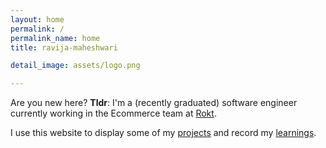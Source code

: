 ```yaml
---
layout: home
permalink: /
permalink_name: home
title: ravija-maheshwari

detail_image: assets/logo.png

---
```


Are you new here? **Tldr**: I'm a (recently graduated) software engineer currently working in the Ecommerce team at [Rokt](https://www.rokt.com/).

I use this website to display some of my [projects](/projects) and record my [learnings](/notes).